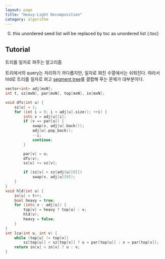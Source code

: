 ```yaml
---
layout: page
title: "Heavy-Light Decomposition"
category: algorithm
---
```


0. this unordered seed list will be replaced by toc as unordered list
{:toc}

## Tutorial

트리를 일자로 펴주는 알고리즘

트리에서의 query는 처리하기 까다롭지만, 일자로 펴진 수열에서는 쉬워진다. 따라서 hld로 트리를 일자로 펴고 [segment tree](/algorithm/segment_tree)를 결합해 푸는 문제가 대부분이다.

```cpp
vector<int> adj[mxN];
int t, sz[mxN], par[mxN], top[mxN], in[mxN];

void dfs(int u) {
    sz[u] = 1;
    for (int i = 0; i < adj[u].size(); ++i) {
        int& v = adj[u][i];
        if (v == par[u]) {
            swap(v, adj[u].back());
            adj[u].pop_back();
            --i;
            continue;
        }

        par[v] = u;
        dfs(v);
        sz[u] += sz[v];

        if (sz[v] > sz[adj[u][0]])
            swap(v, adj[u][0]);
    }
}
void hld(int u) {
    in[u] = t++;
    bool heavy = true;
    for (int& v : adj[u]) {
        top[v] = heavy ? top[u] : v;
        hld(v);
        heavy = false;
    }
}
int lca(int u, int v) {
    while (top[u] != top[v])
        sz[top[u]] < sz[top[v]] ? u = par[top[u]] : v = par[top[v]];
    return in[u] < in[v] ? u : v;
}
```